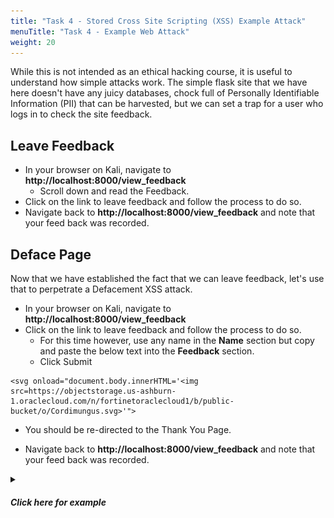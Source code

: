 ```yaml
---
title: "Task 4 - Stored Cross Site Scripting (XSS) Example Attack"
menuTitle: "Task 4 - Example Web Attack"
weight: 20
---
```


While this is not intended as an ethical hacking course, it is useful to understand how simple attacks work.  The simple flask site that we have here doesn't have any juicy databases, chock full of Personally Identifiable Information (PII) that can be harvested, but we can set a trap for a user who logs in to check the site feedback.

## Leave Feedback
- In your browser on Kali, navigate to **http://localhost:8000/view_feedback**
  - Scroll down and read the Feedback.
- Click on the link to leave feedback and follow the process to do so.
- Navigate back to **http://localhost:8000/view_feedback** and note that your feed back was recorded.



## Deface Page

Now that we have established the fact that we can leave feedback, let's use that to perpetrate a Defacement XSS attack.
- In your browser on Kali, navigate to **http://localhost:8000/view_feedback**
- Click on the link to leave feedback and follow the process to do so.
  - For this time however, use any name in the **Name** section but copy and paste the below text into the **Feedback** section.
  - Click Submit

```
<svg onload="document.body.innerHTML='<img src=https://objectstorage.us-ashburn-1.oraclecloud.com/n/fortinetoraclecloud1/b/public-bucket/o/Cordimungus.svg>'">
```
- You should be re-directed to the Thank You Page.

- Navigate back to **http://localhost:8000/view_feedback** and note that your feed back was recorded.

<details>
<summary><h5><b>Click here for example</b></h5></summary>
  
  ![Cordimungus](cordimungus.png)

</details>





